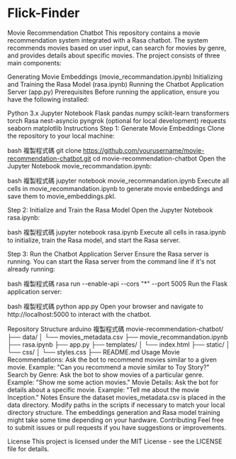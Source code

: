 # Flick-Finder
Movie Recommendation Chatbot
This repository contains a movie recommendation system integrated with a Rasa chatbot. The system recommends movies based on user input, can search for movies by genre, and provides details about specific movies. The project consists of three main components:

Generating Movie Embeddings (movie_recommandation.ipynb)
Initializing and Training the Rasa Model (rasa.ipynb)
Running the Chatbot Application Server (app.py)
Prerequisites
Before running the application, ensure you have the following installed:

Python 3.x
Jupyter Notebook
Flask
pandas
numpy
scikit-learn
transformers
torch
Rasa
nest-asyncio
pyngrok (optional for local development)
requests
seaborn
matplotlib
Instructions
Step 1: Generate Movie Embeddings
Clone the repository to your local machine:

bash
複製程式碼
git clone https://github.com/yourusername/movie-recommendation-chatbot.git
cd movie-recommendation-chatbot
Open the Jupyter Notebook movie_recommandation.ipynb:

bash
複製程式碼
jupyter notebook movie_recommandation.ipynb
Execute all cells in movie_recommandation.ipynb to generate movie embeddings and save them to movie_embeddings.pkl.

Step 2: Initialize and Train the Rasa Model
Open the Jupyter Notebook rasa.ipynb:

bash
複製程式碼
jupyter notebook rasa.ipynb
Execute all cells in rasa.ipynb to initialize, train the Rasa model, and start the Rasa server.

Step 3: Run the Chatbot Application Server
Ensure the Rasa server is running. You can start the Rasa server from the command line if it's not already running:

bash
複製程式碼
rasa run --enable-api --cors "*" --port 5005
Run the Flask application server:

bash
複製程式碼
python app.py
Open your browser and navigate to http://localhost:5000 to interact with the chatbot.

Repository Structure
arduino
複製程式碼
movie-recommendation-chatbot/
├── data/
│   └── movies_metadata.csv
├── movie_recommandation.ipynb
├── rasa.ipynb
├── app.py
├── templates/
│   └── index.html
├── static/
│   └── css/
│       └── styles.css
├── README.md
Usage
Movie Recommendations: Ask the bot to recommend movies similar to a given movie. Example: "Can you recommend a movie similar to Toy Story?"
Search by Genre: Ask the bot to show movies of a particular genre. Example: "Show me some action movies."
Movie Details: Ask the bot for details about a specific movie. Example: "Tell me about the movie Inception."
Notes
Ensure the dataset movies_metadata.csv is placed in the data directory.
Modify paths in the scripts if necessary to match your local directory structure.
The embeddings generation and Rasa model training might take some time depending on your hardware.
Contributing
Feel free to submit issues or pull requests if you have suggestions or improvements.

License
This project is licensed under the MIT License - see the LICENSE file for details.
